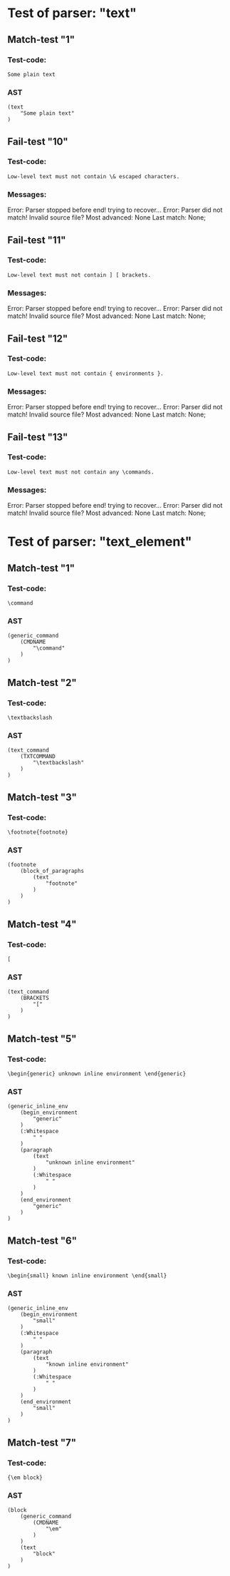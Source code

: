 

Test of parser: "text"
======================


Match-test "1"
--------------

### Test-code:
    Some plain text

### AST
    (text
        "Some plain text"
    )

Fail-test "10"
--------------

### Test-code:
    Low-level text must not contain \& escaped characters.

### Messages:
Error: Parser stopped before end! trying to recover...
Error: Parser did not match! Invalid source file?
    Most advanced: None
    Last match:    None;

Fail-test "11"
--------------

### Test-code:
    Low-level text must not contain ] [ brackets.

### Messages:
Error: Parser stopped before end! trying to recover...
Error: Parser did not match! Invalid source file?
    Most advanced: None
    Last match:    None;

Fail-test "12"
--------------

### Test-code:
    Low-level text must not contain { environments }.

### Messages:
Error: Parser stopped before end! trying to recover...
Error: Parser did not match! Invalid source file?
    Most advanced: None
    Last match:    None;

Fail-test "13"
--------------

### Test-code:
    Low-level text must not contain any \commands.

### Messages:
Error: Parser stopped before end! trying to recover...
Error: Parser did not match! Invalid source file?
    Most advanced: None
    Last match:    None;


Test of parser: "text_element"
==============================


Match-test "1"
--------------

### Test-code:
    \command

### AST
    (generic_command
        (CMDNAME
            "\command"
        )
    )

Match-test "2"
--------------

### Test-code:
    \textbackslash

### AST
    (text_command
        (TXTCOMMAND
            "\textbackslash"
        )
    )

Match-test "3"
--------------

### Test-code:
    \footnote{footnote}

### AST
    (footnote
        (block_of_paragraphs
            (text
                "footnote"
            )
        )
    )

Match-test "4"
--------------

### Test-code:
    [

### AST
    (text_command
        (BRACKETS
            "["
        )
    )

Match-test "5"
--------------

### Test-code:
    \begin{generic} unknown inline environment \end{generic}

### AST
    (generic_inline_env
        (begin_environment
            "generic"
        )
        (:Whitespace
            " "
        )
        (paragraph
            (text
                "unknown inline environment"
            )
            (:Whitespace
                " "
            )
        )
        (end_environment
            "generic"
        )
    )

Match-test "6"
--------------

### Test-code:
    \begin{small} known inline environment \end{small}

### AST
    (generic_inline_env
        (begin_environment
            "small"
        )
        (:Whitespace
            " "
        )
        (paragraph
            (text
                "known inline environment"
            )
            (:Whitespace
                " "
            )
        )
        (end_environment
            "small"
        )
    )

Match-test "7"
--------------

### Test-code:
    {\em block}

### AST
    (block
        (generic_command
            (CMDNAME
                "\em"
            )
        )
        (text
            "block"
        )
    )